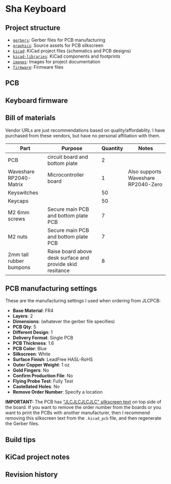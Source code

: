 # Sha Keyboard

## Project structure

* [`gerbers`](gerbers): Gerber files for PCB manufacturing
* [`graphics`](graphics): Source assets for PCB silkscreen
* [`kicad`](kicad): KiCad project files (schematics and PCB designs)
* [`kicad-libraries`](kicad-libraries): KiCad components and footprints
* [`images`](images): Images for project documentation
* [`firmware`](firmware): Firmware files

## PCB

## Keyboard firmware

## Bill of materials

Vendor URLs are just recommendations based on quality/affordablity. I have purchased from these vendors, but have no personal affiliation with them.

Part | Purpose | Quantity | Notes
---- | ------- | -------- | -----
PCB  | circuit board and bottom plate | 2 | | Send Gerber zip files to [JLCPCB](https://jlcpcb.com/).
Waveshare RP2040-Matrix | Microcontroller board | 1 | Also supports Waveshare RP2040-Zero
Keyswitches |  | 50 | 
Keycaps |  | 50
M2 6mm screws | Secure main PCB and bottom plate PCB | 7 |
M2 nuts | Secure main PCB and bottom plate PCB | 7 |
2mm tall rubber bumpons | Raise board above desk surface and provide skid resitance | 8 | 

## PCB manufacturing settings

These are the manufacturing settings I used when ordering from JLCPCB:

* **Base Material**: FR4
* **Layers**: 2
* **Dimensions**: (whatever the gerber file specifies)
* **PCB Qty**: 5
* **Different Design**: 1
* **Delivery Format**: Single PCB
* **PCB Thickness**: 1.6
* **PCB Color**: Blue
* **Silkscreen**: White
* **Surface Finish**: LeadFree HASL-RoHS
* **Outer Copper Weight**: 1 oz
* **Gold Fingers**: No
* **Confirm Production File**: No
* **Flying Probe Test**: Fully Test
* **Castellated Holes**: No
* **Remove Order Number**: Specify a location

**IMPORTANT:** The PCB has ["JLCJLCJLCJLC" silkscreen text](https://support.jlcpcb.com/article/28-how-to-remove-order-number-from-your-pcb) on top side of the board. If you want to remove the order number from the boards or you want to print the PCBs with another manufacturer, then I recommend removing this silkscreen text from the `.kicad_pcb` file, and then regenerate the Gerber files.

## Build tips

## KiCad project notes

## Revision history